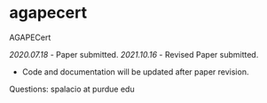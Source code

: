 # agapecert
AGAPECert

*2020.07.18* - Paper submitted.
*2021.10.16* - Revised Paper submitted.
* Code and documentation will be updated after paper revision.

Questions: spalacio at purdue edu

